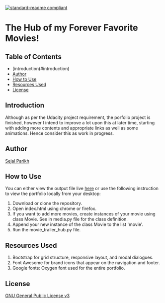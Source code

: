[![standard-readme compliant](https://img.shields.io/badge/readme%20style-standard-brightgreen.svg?style=flat-square)](https://github.com/RichardLitt/standard-readme)

# The Hub of my Forever Favorite Movies!

## Table of Contents
- [introduction(#introduction)
- [Author](#author)
- [How to Use](#how-to-use)
- [Resources Used](#resources-used)
- [License](#license)

## Introduction
Although as per the Udacity project requirement, the porfolio project is finished, however I intend to improve a lot upon this at later time, starting with adding more contents and appropriate links as well as some animations. Hence consider this as work in progress.

## Author
[Sejal Parikh](https://in.linkedin.com/in/sejalparikh)

## How to Use
You can either view the output file live [here](https://sejal27.github.io/Portfolio/) or use the following instruction to view the portfolio locally from your desktop:

1. Download or clone the repository.
2. Open index.html using chrome or firefox.
3. If you want to add more movies, create instances of your movie using class Movie. See in media.py file for the class definition.
4. Append your new instance of the class Movie to the list 'movie'.
5. Run the movie_trailer_hub.py file.

## Resources Used
1. Bootstrap for grid structure, responsive layout, and modal dialogues.
2. Font Awesome for brand icons that appear on the navigation and footer.
3. Google fonts: Oxygen font used for the entire portfolio.

## License
[GNU General Public License v3](../LICENSE)
